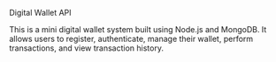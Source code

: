 Digital Wallet API

This is a mini digital wallet system built using Node.js and MongoDB. It allows users to register, authenticate, manage their wallet, perform transactions, and view transaction history.

